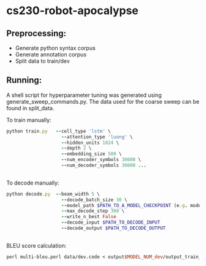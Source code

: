 # cs230-robot-apocalypse

## Preprocessing: 
- Generate python syntax corpus
- Generate annotation corpus
- Split data to train/dev

## Running: 
A shell script for hyperparameter tuning was generated using generate_sweep_commands.py. The data used for the coarse sweep can be found in split_data.

To train manually:
```ruby
python train.py   --cell_type 'lstm' \ 
                    --attention_type 'luong' \
                    --hidden_units 1024 \
                    --depth 2 \
                    --embedding_size 500 \
                    --num_encoder_symbols 30000 \
                    --num_decoder_symbols 30000 ...
                    
```

To decode manually: 
```ruby
python decode.py  --beam_width 5 \
                    --decode_batch_size 30 \
                    --model_path $PATH_TO_A_MODEL_CHECKPOINT (e.g. model/translate.ckpt-100) \
                    --max_decode_step 300 \
                    --write_n_best False
                    --decode_input $PATH_TO_DECODE_INPUT
                    --decode_output $PATH_TO_DECODE_OUTPUT
                    
```

BLEU score calculation: 
```perl
perl multi-bleu.perl data/dev.code < output$MODEL_NUM_dev/output_train_$BEAM_WIDTH
```
